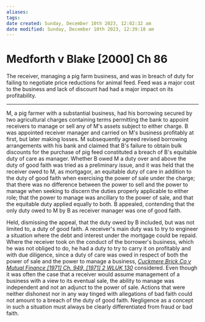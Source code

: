 ```yaml
---
aliases: 
tags: 
date created: Sunday, December 10th 2023, 12:02:32 am
date modified: Sunday, December 10th 2023, 12:39:18 am
---
```


# Medforth v Blake [2000] Ch 86

The receiver, managing a pig farm business, and was in breach of duty for failing to negotiate price reductions for animal feed. Feed was a major cost to the business and lack of discount had had a major impact on its profitability.

---

M, a pig farmer with a substantial business, had his borrowing secured by two agricultural charges containing terms permitting the bank to appoint receivers to manage or sell any of M's assets subject to either charge. B was appointed receiver manager and carried on M's business profitably at first, but later making losses. M subsequently agreed revised borrowing arrangements with his bank and claimed that B's failure to obtain bulk discounts for the purchase of pig feed constituted a breach of B's equitable duty of care as manager. Whether B owed M a duty over and above the duty of good faith was tried as a preliminary issue, and it was held that the receiver owed to M, as mortgagor, an equitable duty of care in addition to the duty of good faith when exercising the power of sale under the charge; that there was no difference between the power to sell and the power to manage when seeking to discern the duties properly applicable to either role; that the power to manage was ancillary to the power of sale, and that the equitable duty applied equally to both. B appealed, contending that the only duty owed to M by B as receiver manager was one of good faith.

Held, dismissing the appeal, that the duty owed by B included, but was not limited to, a duty of good faith. A receiver's main duty was to try to engineer a situation where the debt and interest under the mortgage could be repaid. Where the receiver took on the conduct of the borrower's business, which he was not obliged to do, he had a duty to try to carry it on profitably and with due diligence, since a duty of care was owed in respect of both the power of sale and the power to manage a business, _[Cuckmere Brick Co v Mutual Finance [1971] Ch. 949, [1971] 2 WLUK 130](https://uk.westlaw.com/Document/I92C08940E42711DA8FC2A0F0355337E9/View/FullText.html?originationContext=document&transitionType=DocumentItem&ppcid=4df413dd93ce495e9c6fdb1f02aefebb&contextData=(sc.Default))_ considered. Even though it was often the case that a receiver would assume management of a business with a view to its eventual sale, the ability to manage was independent and not an adjunct to the power of sale. Actions that were neither dishonest nor in any way tinged with allegations of bad faith could not amount to a breach of the duty of good faith. Negligence as a concept in such a situation must always be clearly differentiated from fraud or bad faith.
